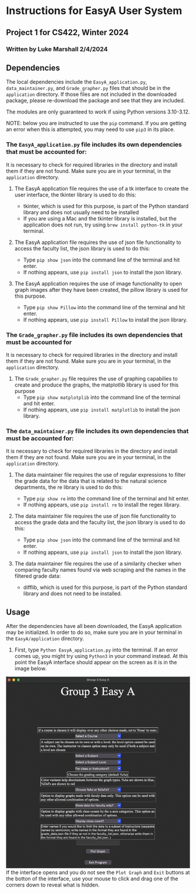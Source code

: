 # Instructions for EasyA User System
## Project 1 for CS422, Winter 2024
### Written by Luke Marshall 2/4/2024

## Dependencies

The local dependencies include the `EasyA_application.py`, `data_maintainer.py`, and `Grade_grapher.py` files that should be in the `application` directory. If those files are not included in the downloaded package, please re-download the package and see that they are included.

The modules are only guaranteed to work if using Python versions 3.10-3.12.

NOTE: below you are instructed to use the `pip` command. If you are getting an error when this is attempted, you may need to use `pip3` in its place.

### The `EasyA_application.py` file includes its own dependencies that must be accounted for:

It is necessary to check for required libraries in the directory and install them if they are not found. Make sure you are in your terminal, in the `application` directory. 

1. The EasyA application file requires the use of a tk interface to create the user interface, the tkinter library is used to do this:
    - tkinter, which is used for this purpose, is part of the Python standard library and does not usually need to be installed
    - If you are using a Mac and the tkinter library is installed, but the application does not run, try using `brew install python-tk` in your terminal.

2. The EasyA application file requires the use of json file functionality to access the faculty list, the json library is used to do this:
    - Type `pip show json` into the command line of the terminal and hit enter.
    - If nothing appears, use `pip install json` to install the json library.

3. The EasyA application requires the use of image functionality to open graph images after they have been created, the pillow library is used for this purpose.
    - Type `pip show Pillow` into the command line of the terminal and hit enter.
    - If nothing appears, use `pip install Pillow` to install the json library.

### The `Grade_grapher.py` file includes its own dependencies that must be accounted for

It is necessary to check for required libraries in the directory and install them if they are not found. Make sure you are in your terminal, in the `application` directory.

1. The `Grade_grapher.py` file requires the use of graphing capabilies to create and produce the graphs, the matplotlib library is used for this purpose
    - Type `pip show matplotplib` into the command line of the terminal and hit enter.
    - If nothing appears, use `pip install matplotlib` to install the json library.

### The `data_maintainer.py` file includes its own dependencies that must be accounted for:

It is necessary to check for required libraries in the directory and install them if they are not found. Make sure you are in your terminal, in the `application` directory. 

1. The data maintainer file requires the use of regular expressions to filter the grade data for the data that is related to the natural science departments, the re library is used to do this:
    - Type `pip show re` into the command line of the terminal and hit enter.
    - If nothing appears, use `pip install re` to install the regex library.

2. The data maintainer file requires the use of json file functionality to access the grade data and the faculty list, the json library is used to do this:
    - Type `pip show json` into the command line of the terminal and hit enter.
    - If nothing appears, use `pip install json` to install the json library.

3. The data maintainer file requires the use of a similarity checker when comparing faculty names found via web scraping and the names in the filtered grade data:
    - difflib, which is used for this purpose, is part of the Python standard library and does not need to be installed.

## Usage 
After the dependencies have all been downloaded, the EasyA application may be initialized. In order to do so, make sure you are in your terminal in the `EasyA/application` directory.

1. First, type `Python EasyA_application.py` into the terminal. If an error comes up, you might try using `Python3` in your command instead. At this point the EasyA interface should appear on the screen as it is in the image below. 

![EasyA tkinter interface](./EasyA_interface.png)
If the interface opens and you do not see the `Plot Graph` and `Exit` buttons at the botton of the interface, use your mouse to click and drag one of the corners down to reveal what is hidden.


